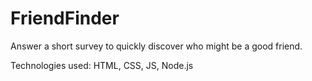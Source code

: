 # FriendFinder

Answer a short survey to quickly discover who might be a good friend.

Technologies used: HTML, CSS, JS, Node.js